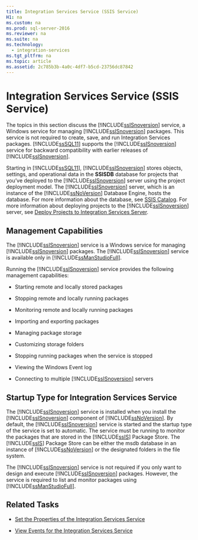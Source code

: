 ```yaml
---
title: Integration Services Service (SSIS Service)
H1: na
ms.custom: na
ms.prod: sql-server-2016
ms.reviewer: na
ms.suite: na
ms.technology: 
  - integration-services
ms.tgt_pltfrm: na
ms.topic: article
ms.assetid: 2c785b3b-4a0c-4df7-b5cd-23756dc87842
---
```

# Integration Services Service (SSIS Service)
  The topics in this section discuss the [!INCLUDE[ssISnoversion](../../Token/Other/ssISnoversion_md.md)] service, a Windows service for managing [!INCLUDE[ssISnoversion](../../Token/Other/ssISnoversion_md.md)] packages. This service is not required to create, save, and run Integration Services packages. [!INCLUDE[ssSQL11](../../Token/Other/ssSQL11_md.md)] supports the [!INCLUDE[ssISnoversion](../../Token/Other/ssISnoversion_md.md)] service for backward compatibility with earlier releases of [!INCLUDE[ssISnoversion](../../Token/Other/ssISnoversion_md.md)].  
  
 Starting in [!INCLUDE[ssSQL11](../../Token/Other/ssSQL11_md.md)], [!INCLUDE[ssISnoversion](../../Token/Other/ssISnoversion_md.md)] stores objects, settings, and operational data in the **SSISDB** database for projects that you’ve deployed to the [!INCLUDE[ssISnoversion](../../Token/Other/ssISnoversion_md.md)] server using the project deployment model. The [!INCLUDE[ssISnoversion](../../Token/Other/ssISnoversion_md.md)] server, which is an instance of the [!INCLUDE[ssNoVersion](../../Token/Other/ssNoVersion_md.md)] Database Engine, hosts the database. For more information about the database, see [SSIS Catalog](../../Topics/TopicNameNotContainA/SSIS-Catalog.md). For more information about deploying projects to the [!INCLUDE[ssISnoversion](../../Token/Other/ssISnoversion_md.md)] server, see [Deploy Projects to Integration Services Server](../../Topics/TopicNameNotContainA/Deploy-Projects-to-Integration-Services-Server.md).  
  
## Management Capabilities  
 The [!INCLUDE[ssISnoversion](../../Token/Other/ssISnoversion_md.md)] service is a Windows service for managing [!INCLUDE[ssISnoversion](../../Token/Other/ssISnoversion_md.md)] packages. The [!INCLUDE[ssISnoversion](../../Token/Other/ssISnoversion_md.md)] service is available only in [!INCLUDE[ssManStudioFull](../../Token/Other/ssManStudioFull_md.md)].  
  
 Running the [!INCLUDE[ssISnoversion](../../Token/Other/ssISnoversion_md.md)] service provides the following management capabilities:  
  
-   Starting remote and locally stored packages  
  
-   Stopping remote and locally running packages  
  
-   Monitoring remote and locally running packages  
  
-   Importing and exporting packages  
  
-   Managing package storage  
  
-   Customizing storage folders  
  
-   Stopping running packages when the service is stopped  
  
-   Viewing the Windows Event log  
  
-   Connecting to multiple [!INCLUDE[ssISnoversion](../../Token/Other/ssISnoversion_md.md)] servers  
  
## Startup Type for Integration Services Service  
 The [!INCLUDE[ssISnoversion](../../Token/Other/ssISnoversion_md.md)] service is installed when you install the [!INCLUDE[ssISnoversion](../../Token/Other/ssISnoversion_md.md)] component of [!INCLUDE[ssNoVersion](../../Token/Other/ssNoVersion_md.md)]. By default, the [!INCLUDE[ssISnoversion](../../Token/Other/ssISnoversion_md.md)] service is started and the startup type of the service is set to automatic. The service must be running to monitor the packages that are stored in the [!INCLUDE[ssIS](../../Token/Other/ssIS_md.md)] Package Store. The [!INCLUDE[ssIS](../../Token/Other/ssIS_md.md)] Package Store can be either the msdb database in an instance of [!INCLUDE[ssNoVersion](../../Token/Other/ssNoVersion_md.md)] or the designated folders in the file system.  
  
 The [!INCLUDE[ssISnoversion](../../Token/Other/ssISnoversion_md.md)] service is not required if you only want to design and execute [!INCLUDE[ssISnoversion](../../Token/Other/ssISnoversion_md.md)] packages. However, the service is required to list and monitor packages using [!INCLUDE[ssManStudioFull](../../Token/Other/ssManStudioFull_md.md)].  
  
## Related Tasks  
  
-   [Set the Properties of the Integration Services Service](../../Topics/TopicNameNotContainA/Set-the-Properties-of-the-Integration-Services-Service.md)  
  
-   [View Events for the Integration Services Service](../../Topics/TopicNameNotContainA/View-Events-for-the-Integration-Services-Service.md)  
  
  